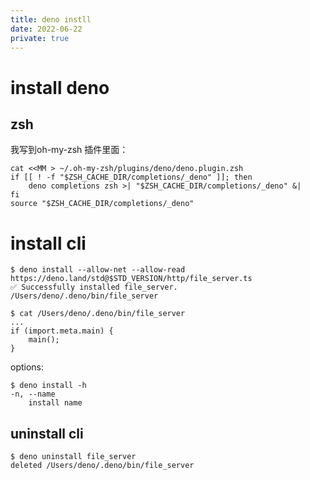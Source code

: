 ```yaml
---
title: deno instll
date: 2022-06-22
private: true
---
```


# install deno
## zsh
我写到oh-my-zsh 插件里面：

    cat <<MM > ~/.oh-my-zsh/plugins/deno/deno.plugin.zsh
    if [[ ! -f "$ZSH_CACHE_DIR/completions/_deno" ]]; then
        deno completions zsh >| "$ZSH_CACHE_DIR/completions/_deno" &|
    fi
    source "$ZSH_CACHE_DIR/completions/_deno" 


# install cli

    $ deno install --allow-net --allow-read https://deno.land/std@$STD_VERSION/http/file_server.ts
    ✅ Successfully installed file_server.
    /Users/deno/.deno/bin/file_server

    $ cat /Users/deno/.deno/bin/file_server
    ...
    if (import.meta.main) {
        main();
    }

options:

    $ deno install -h
    -n, --name 
        install name

## uninstall cli
    $ deno uninstall file_server
    deleted /Users/deno/.deno/bin/file_server

